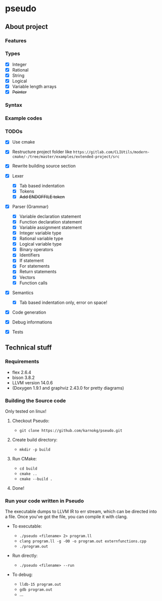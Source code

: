 # pseudo

## About project

### Features

### Types
- [x] Integer
- [x] Rational
- [x] String
- [x] Logical
- [x] Variable length arrays
- [x] ~~Pointer~~

### Syntax

### Example codes

### TODOs
- [x] Use cmake
- [x] Restructure project folder like `https://gitlab.com/CLIUtils/modern-cmake/-/tree/master/examples/extended-project/src`
- [x] Rewrite building source section
- [x] Lexer
	- [x] Tab based indentation
	- [x] Tokens
    - [x] ~~Add ENDOFFILE token~~
- [x] Parser (Grammar) 
	- [x] Variable declaration statement
	- [x] Function declaration statement
	- [x] Variable assignment statement
	- [x] Integer variable type
	- [x] Rational variable type
	- [x] Logical variable type
	- [x] Binary operators
	- [x] Identifiers 
	- [x] If statement
	- [x] For statements
	- [x] Return statements
	- [x] Vectors 
	- [x] Function calls

- [x] Semantics 
	- [x] Tab based indentation only, error on space!
- [x] Code generation
- [x] Debug informations

- [x] Tests

## Technical stuff

### Requirements

* flex 2.6.4
* bison 3.8.2
* LLVM version 14.0.6
* (Doxygen 1.9.1 and graphviz 2.43.0 for pretty diagrams)

### Building the Source code

Only tested on linux!

1. Checkout Pseudo:
	* `git clone https://github.com/karnokg/pseudo.git`

2. Create build directory:
	* `mkdir -p build`
	
3. Run CMake:
	* `cd build`
	* `cmake ..`
	* `cmake --build .`

3. Done!

### Run your code written in Pseudo

The executable dumps to LLVM IR to err stream, which can be directed into a file.
Once you've got the file, you can compile it with clang.

* To executable: 
    * `./pseudo <filename> 2> program.ll`
	* `clang program.ll -g -O0 -o program.out externfunctions.cpp`
	* `./program.out`

* Run directly:
    * `./pseudo <filename> --run`

* To debug:
	* `lldb-15 program.out`
	* `gdb program.out`
	* ...



